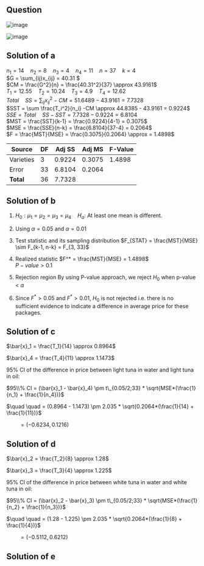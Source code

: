 ## Question

![image](https://github.com/user-attachments/assets/f074e6da-b2fe-4d97-9353-c76cfe64ffe6)

![image](https://github.com/user-attachments/assets/ffa44be7-8da1-4a65-8e40-fae51aec6de0)

## Solution of a

$n_1 = 14 \quad n_2=8 \quad n_3=4 \quad n_4=11 \quad n=37 \quad k=4$  
$G = \sum_{ij}x_{ij} = 40.31 $  
$CM = \frac{G^2}{n} = \frac{40.31^2}{37} \approx 43.9161$  
$T_1 = 12.55 \quad T_2 = 10.24 \quad T_3 = 4.9 \quad T_4 = 12.62$  
$Total \quad SS = \sum_{ij} x_{ij}^2 - CM = 51.6489 - 43.9161 = 7.7328$  
$SST = \sum \frac{T_i^2}{n_i} -CM  \approx 44.8385 - 43.9161 = 0.9224$  
$SSE = Total \quad SS - SST = 7.7328 - 0.9224 = 6.8104$  
$MST = \frac{SST}{k-1} = \frac{0.9224}{4-1} = 0.3075$  
$MSE = \frac{SSE}{n-k} = \frac{6.8104}{37-4} = 0.2064$  
$F = \frac{MST}{MSE} = \frac{0.3075}{0.2064} \approx = 1.4898$  

| Source     | DF | Adj SS  | Adj MS  | F-Value |
|------------|----|---------|---------|---------|
| Varieties  | 3  | 0.9224  | 0.3075  | 1.4898  |
| Error      | 33 | 6.8104  | 0.2064  |         |
| **Total**  | 36 | 7.7328  |         |         |

## Solution of b
1. $H_0: \mu_1 = \mu_2 = \mu_3 = \mu_4 \quad H_a:$ At least one mean is different.
2. Using $\alpha = 0.05$ and $\alpha = 0.01$
3. Test statistic and its sampling distribution
$F_{STAT} = \frac{MST}{MSE} \sim F_{k-1, n-k} = F_{3, 33}$

4. Realized statistic
$F^* = \frac{MST}{MSE} = 1.4898$  
$P-value > 0.1$

5. Rejection region
$\text{By using P-value approach, we reject }H_0 \text{ when p-value < } \alpha$

6. Since $F^* > 0.05$ and $F^* > 0.01$, $H_0$ is not rejected i.e. there is no sufficient evidence to indicate a difference in average price for these packages.
## Solution of c
$\bar{x}_1 = \frac{T_1}{14} \approx 0.8964$  
  
$\bar{x}_4 = \frac{T_4}{11} \approx 1.1473$  
  
95% CI of the difference in price between light tuna in water and light tuna in oil:

$95\\% CI = (\bar{x}_1 - \bar{x}_4) \pm t\_{0.05/2;33} * \sqrt{MSE*(\frac{1}{n_1} + \frac{1}{n_4})}$

$\quad \quad = (0.8964 - 1.1473) \pm 2.035 * \sqrt{0.2064*(\frac{1}{14} + \frac{1}{11})}$

$\quad \quad = (-0.6234,0.1216)$

## Solution of d
$\bar{x}_2 = \frac{T_2}{8} \approx 1.28$  
  
$\bar{x}_3 = \frac{T_3}{4} \approx 1.225$  
  
95% CI of the difference in price between white tuna in water and white tuna in oil:

$95\\% CI = (\bar{x}_2 - \bar{x}_3) \pm t\_{0.05/2;33} * \sqrt{MSE*(\frac{1}{n_2} + \frac{1}{n_3})}$

$\quad \quad = (1.28 - 1.225) \pm 2.035 * \sqrt{0.2064*(\frac{1}{8} + \frac{1}{4})}$

$\quad \quad = (-0.5112,0.6212)$

## Solution of e
